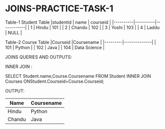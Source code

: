 # JOINS-PRACTICE-TASK-1
Table-1 Student Table
|studentid |  name    | courseid   |
|----------|----------|------------|
|    1     |  Hindu   |   101      |
|    2     |   Chandu |   102      |
|    3     |   Yoshi  |   103      |
|    4     |   Laddu  |   NULL     |

 Table-2 Course Table
|Courseid |Coursename    |
|---------|--------------|
| 101     | Python       |
| 102     | Java         |
| 104     | Data Science |

JOINS QUERIES AND OUTPUTS:

INNER JOIN :

SELECT Student.name,Course.Coursename FROM Student INNER JOIN Courses ONStudent.Courseid=Course.Courseid;

OUTPUT:

|Name  | Coursename |
|------|------------|
|Hindu |  Python    |
|Chandu|  Java      |
